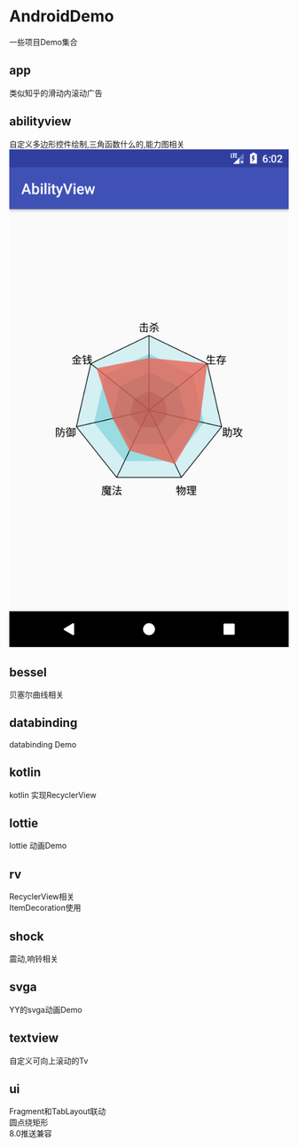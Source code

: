 # AndroidDemo
一些项目Demo集合
## app
类似知乎的滑动内滚动广告
## abilityview
自定义多边形控件绘制,三角函数什么的,能力图相关
![APP 图片](https://github.com/xiong955/AndroidDemo/blob/master/image/abilityview_01.png)
## bessel
贝塞尔曲线相关
## databinding
databinding Demo
## kotlin
kotlin 实现RecyclerView
## lottie
lottie 动画Demo
## rv
RecyclerView相关  
ItemDecoration使用
## shock
震动,响铃相关
## svga
YY的svga动画Demo
## textview
自定义可向上滚动的Tv
## ui
Fragment和TabLayout联动  
圆点绕矩形  
8.0推送兼容
